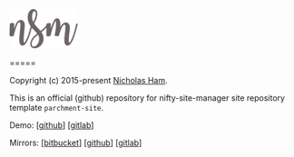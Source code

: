 <p>
    <img src="https://raw.githubusercontent.com/nsm-templates/parchment-site/master/img/nsm.png" width='120'/>
</p>

=====

Copyright (c) 2015-present [Nicholas Ham](https://n-ham.com).

This is an official (github) repository for nifty-site-manager site repository template `parchment-site`.

Demo:
\[[github](https://nsm-templates.github.io/parchment-site)\] \[[gitlab](https://nsm-templates.gitlab.io/parchment-site)\]

Mirrors:
\[[bitbucket](https://bitbucket.org/nsm-templates/parchment-site)\] \[[github](https://github.com/nsm-templates/parchment-site)\] \[[gitlab](https://gitlab.com/nsm-templates/parchment-site)\]

